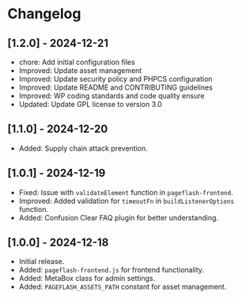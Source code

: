 # Changelog
## [1.2.0] - 2024-12-21
- chore: Add initial configuration files 
- Improved: Update asset management
- Improved: Update security policy and PHPCS configuration
- Improved: Update README and CONTRIBUTING guidelines
- Improved: WP coding standards and code quality ensure
- Updated: Update GPL license to version 3.0

## [1.1.0] - 2024-12-20
- Added: Supply chain attack prevention.

## [1.0.1] - 2024-12-19
- Fixed: Issue with `validateElement` function in `pageflash-frontend`.
- Improved: Added validation for `timeoutFn` in `buildListenerOptions` function.
- Added: Confusion Clear FAQ plugin for better understanding.

## [1.0.0] - 2024-12-18
- Initial release.
- Added: `pageflash-frontend.js` for frontend functionality.
- Added: MetaBox class for admin settings.
- Added: `PAGEFLASH_ASSETS_PATH` constant for asset management.
